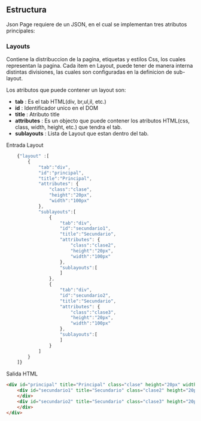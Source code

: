 ## Estructura
Json Page requiere de un JSON, en el cual se implementan tres atributos principales:

### Layouts

Contiene la distribuccion de la pagina, etiquetas y estilos Css, los cuales representan la pagina. Cada item en Layout, puede tener de manera interna distintas divisiones, las cuales son configuradas en la definicion de sub-layout.

Los atributos que puede contener un layout son:
* **tab** : Es el tab HTML(div, br,ul,il, etc.)
* **id** : Identificador unico en el DOM
* **title** : Atributo title
* **attributes** : Es un objecto que puede contener los atributos HTML(css, class, width, height, etc.) que tendra el tab.
* **sublayouts** : Lista de Layout que estan dentro del tab.

Entrada Layout
```javascript
	{"layout" :[
		{
			"tab":"div",
			"id":"principal",
			"title":"Principal",
			"attributes": {
				"class":"clase",
				"height":"20px",
				"width":"100px"
			},
			"sublayouts":[
				{
					"tab":"div",
					"id":"secundario1",
					"title":"Secundario",
					"attributes": {
						"class":"clase2",
						"height":"20px",
						"width":"100px"
					},
					"sublayouts":[
					]
				},
				{
					"tab":"div",
					"id":"secundario2",
					"title":"Secundario",
					"attributes": {
						"class":"clase3",
						"height":"20px",
						"width":"100px"
					},
					"sublayouts":[
					]
				}
			]
		}
	]}
```
Salida HTML
```html
<div id="principal" title="Principal" class="clase" height="20px" width="100px">
	<div id="secundario1" title="Secundario" class="clase2" height="20px" width="100px">
	</div>
	<div id="secundario2" title="Secundario" class="clase3" height="20px" width="100px">
	</div>
</div>
```